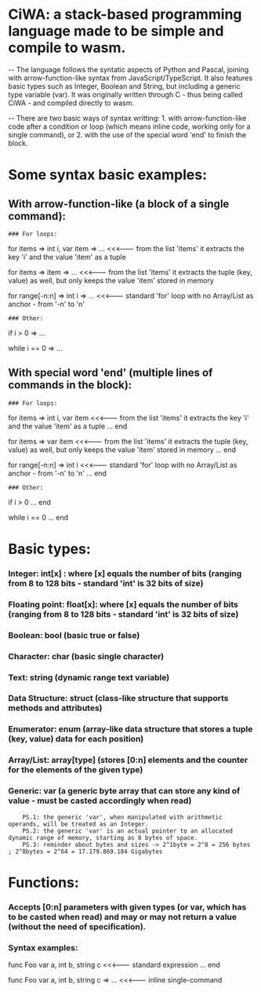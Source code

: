 # CiWA: a stack-based programming language made to be simple and compile to wasm.
-- The language follows the syntatic aspects of Python and Pascal, joining with arrow-function-like syntax from JavaScript/TypeScript.
    It also features basic types such as Integer, Boolean and String, but including a generic type variable (var). It was originally written through C - thus being called CiWA - and compiled directly to wasm.
    
-- There are two basic ways of syntax writting: 1. with arrow-function-like code after a condition or loop (which means inline code, working only for a single command), or 2. with the use of the special word 'end' to finish the block.

# Some syntax basic examples:
## With arrow-function-like (a block of a single command):

    ### For loops:
for items => int i, var item => ...         <<<--- from the list 'items' it extracts the key 'i' and the value 'item' as a tuple

for items => item => ...                    <<<--- from the list 'items' it extracts the tuple (key, value) as well, but only keeps the value 'item' stored in memory

for range[-n:n] => int i => ...             <<<--- standard 'for' loop with no Array/List as anchor - from '-n' to 'n'

    ### Other:
if i > 0 => ...

while i == 0 => ...

## With special word 'end' (multiple lines of commands in the block):

    ### For loops:
for items => int i, var item                <<<--- from the list 'items' it extracts the key 'i' and the value 'item' as a tuple
    ...
end

for items => var item                       <<<--- from the list 'items' it extracts the tuple (key, value) as well, but only keeps the value 'item' stored in memory
    ...
end

for range[-n:n] => int i                    <<<--- standard 'for' loop with no Array/List as anchor - from '-n' to 'n'
    ...
end

    ### Other:
if i > 0
    ...
end

while i == 0
    ...
end

# Basic types:
### Integer:         int[x] : where [x] equals the number of bits    (ranging from 8 to 128 bits - standard 'int' is 32 bits of size)

### Floating point:  float[x]: where [x] equals the number of bits   (ranging from 8 to 128 bits - standard 'int' is 32 bits of size)

### Boolean:         bool                                            (basic true or false)

### Character:       char                                            (basic single character)

### Text:            string                                          (dynamic range text variable)

### Data Structure:  struct                                          (class-like structure that supports methods and attributes)

### Enumerator:      enum                                            (array-like data structure that stores a tuple (key, value) data for each position)

### Array/List:      array[type]                                     (stores [0:n] elements and the counter for the elements of the given type)

### Generic:         var                                             (a generic byte array that can store any kind of value - must be casted accordingly when read)
        PS.1: the generic 'var', when manipulated with arithmetic operands, will be treated as an Integer.
        PS.2: the generic 'var' is an actual pointer to an allocated dynamic range of memory, starting as 8 bytes of space.
        PS.3: reminder about bytes and sizes -> 2^1byte = 2^8 = 256 bytes ; 2^8bytes = 2^64 = 17.179.869.184 Gigabytes

# Functions:
### Accepts [0:n] parameters with given types (or var, which has to be casted when read) and may or may not return a value (without the need of specification).
### Syntax examples:

func Foo var a, int b, string c             <<<--- standard expression
    ...
end

func Foo var a, int b, string c => ...      <<<--- inline single-command
